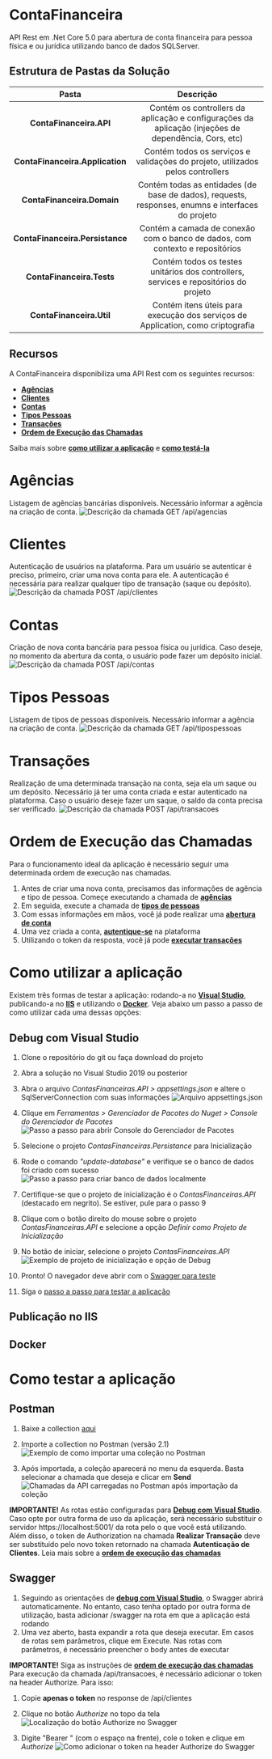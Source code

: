 # ContaFinanceira
API Rest em .Net Core 5.0 para abertura de conta financeira para pessoa física e ou jurídica utilizando banco de dados SQLServer.


## Estrutura de Pastas da Solução
| **Pasta** | **Descrição** |
| :---: | :---: |
| **ContaFinanceira.API** | Contém os controllers da aplicação e configurações da aplicação (injeções de dependência, Cors, etc) |
| **ContaFinanceira.Application** | Contém todos os serviços e validações do projeto, utilizados pelos controllers |
| **ContaFinanceira.Domain** | Contém todas as entidades (de base de dados), requests, responses, enumns e interfaces do projeto |
| **ContaFinanceira.Persistance** | Contém a camada de conexão com o banco de dados, com contexto e repositórios |
| **ContaFinanceira.Tests** | Contém todos os testes unitários dos controllers, services e repositórios do projeto |
| **ContaFinanceira.Util** | Contém itens úteis para execução dos serviços de Application, como criptografia |


## Recursos

A ContaFinanceira disponibiliza uma API Rest com os seguintes recursos:
- [**Agências**](#agências)
- [**Clientes**](#clientes)
- [**Contas**](#contas)
- [**Tipos Pessoas**](#tipos-pessoas)
- [**Transações**](#transações)
- [**Ordem de Execução das Chamadas**](#ordem-de-execução-das-chamadas)

Saiba mais sobre [**como utilizar a aplicação**](#como-utilizar-a-aplicação) e [**como testá-la**](#como-testar-a-aplicação)


# Agências
Listagem de agências bancárias disponíveis.
Necessário informar a agência na criação de conta.
![Descrição da chamada GET /api/agencias](./medias/1_agencias.png)


# Clientes
Autenticação de usuários na plataforma.
Para um usuário se autenticar é preciso, primeiro, criar uma nova conta para ele.
A autenticação é necessária para realizar qualquer tipo de transação (saque ou depósito).
![Descrição da chamada POST /api/clientes](./medias/4_clientes.png)


# Contas
Criação de nova conta bancária para pessoa física ou jurídica.
Caso deseje, no momento da abertura da conta, o usuário pode fazer um depósito inicial.
![Descrição da chamada POST /api/contas](./medias/3_contas.png)


# Tipos Pessoas
Listagem de tipos de pessoas disponíveis.
Necessário informar a agência na criação de conta.
![Descrição da chamada GET /api/tipospessoas](./medias/2_tipos_pessoas.png)


# Transações
Realização de uma determinada transação na conta, seja ela um saque ou um depósito.
Necessário já ter uma conta criada e estar autenticado na plataforma.
Caso o usuário deseje fazer um saque, o saldo da conta precisa ser verificado.
![Descrição da chamada POST /api/transacoes](./medias/5_transacoes.png)


# Ordem de Execução das Chamadas
Para o funcionamento ideal da aplicação é necessário seguir uma determinada ordem de execução nas chamadas.

1. Antes de criar uma nova conta, precisamos das informações de agência e tipo de pessoa. Começe executando a chamada de [**agências**](#agências)
2. Em seguida, execute a chamada de [**tipos de pessoas**](#tipos-pessoas)
3. Com essas informações em mãos, você já pode realizar uma [**abertura de conta**](#contas)
4. Uma vez criada a conta, [**autentique-se**](#clientes) na plataforma
5. Utilizando o token da resposta, você já pode [**executar transações**](#transações)


# Como utilizar a aplicação
Existem três formas de testar a aplicação: rodando-a no [**Visual Studio**](#debug-com-visual-studio), publicando-a no [**IIS**](#publicação-no-iis) e utilizando o [**Docker**](#docker).
Veja abaixo um passo a passo de como utilizar cada uma dessas opções:

## Debug com Visual Studio
1. Clone o repositório do git ou faça download do projeto
2. Abra a solução no Visual Studio 2019 ou posterior
3. Abra o arquivo *ContasFinanceiras.API > appsettings.json* e altere o SqlServerConnection com suas informações
![Arquivo appsettings.json](./medias/3_appsettings.png)

4. Clique em *Ferramentas > Gerenciador de Pacotes do Nuget > Console do Gerenciador de Pacotes*
![Passo a passo para abrir Console do Gerenciador de Pacotes](./medias/4_gerenciador_pacotes.png)

5. Selecione o projeto *ContasFinanceiras.Persistance* para Inicialização
6. Rode o comando *"update-database"* e verifique se o banco de dados foi criado com sucesso
![Passo a passo para criar banco de dados localmente](./medias/6_update-database.png)

7. Certifique-se que o projeto de inicialização é o *ContasFinanceiras.API* (destacado em negrito). Se estiver, pule para o passo 9
8. Clique com o botão direito do mouse sobre o projeto *ContasFinanceiras.API* e selecione a opção *Definir como Projeto de Inicialização*
9. No botão de iniciar, selecione o projeto *ContasFinanceiras.API*
![Exemplo de projeto de inicialização e opção de Debug](./medias/9_run.png)

10. Pronto! O navegador deve abrir com o [Swagger para teste](#swagger)
11. Siga o [passo a passo para testar a aplicação](#como-testar-a-aplicação)


## Publicação no IIS


## Docker


# Como testar a aplicação

## Postman
1. Baixe a collection <a id="raw-url" href="https://github.com/Nathy815/ContaFinanceira/tree/master/medias/ContaFinanceira.postman_collection.json">aqui</a>
2. Importe a collection no Postman (versão 2.1)
![Exemplo de como importar uma coleção no Postman](./medias/2_postman_import.png)

3. Após importada, a coleção aparecerá no menu da esquerda. Basta selecionar a chamada que deseja e clicar em **Send**
![Chamadas da API carregadas no Postman após importação da coleção](./medias/3_postman_collection.png)

**IMPORTANTE!** 
As rotas estão configuradas para [**Debug com Visual Studio**](#debug-com-visual-studio). Caso opte por outra forma de uso da aplicação, será necessário substituir o servidor https://localhost:5001/ da rota pelo o que você está utilizando. 
Além disso, o token de Authorization na chamada **Realizar Transação** deve ser substituído pelo novo token retornado na chamada **Autenticação de Clientes**.
Leia mais sobre a [**ordem de execução das chamadas**](#order-de-execução-das-chamadas)


## Swagger
1. Seguindo as orientações de [**debug com Visual Studio**](#debug-com-visual-studio), o Swagger abrirá automaticamente. No entanto, caso tenha optado por outra forma de utilização, basta adicionar /swagger na rota em que a aplicação está rodando
2. Uma vez aberto, basta expandir a rota que deseja executar. Em casos de rotas sem parâmetros, clique em Execute. Nas rotas com parâmetros, é necessário preencher o body antes de executar

**IMPORTANTE!**
Siga as instruções de [**ordem de execução das chamadas**](#ordem-de-execução-das-chamadas)
Para execução da chamada /api/transacoes, é necessário adicionar o token na header Authorize. Para isso:
1. Copie **apenas o token** no response de /api/clientes
2. Clique no botão *Authorize* no topo da tela
![Localização do botão Authorize no Swagger](./medias/2_swagger_authorize.png)

3. Digite "Bearer " (com o espaço na frente), cole o token e clique em *Authorize*
![Como adicionar o token na header Authorize do Swagger](./medias/3_swagger_token.png)
